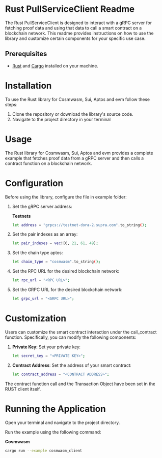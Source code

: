 # Rust PullServiceClient Readme

The Rust PullServiceClient is designed to interact with a gRPC server for fetching proof data and using that data to
call a smart contract on a blockchain network. This readme provides instructions on how to use the library and customize
certain components for your specific use case.

## Prerequisites

- [Rust](https://www.rust-lang.org/) and [Cargo](https://doc.rust-lang.org/cargo/getting-started/installation.html)
  installed on your machine.

# Installation

To use the Rust library for Cosmwasm, Sui, Aptos and evm follow these steps:

1. Clone the repository or download the library's source code.
2. Navigate to the project directory in your terminal

# Usage

The Rust library for Cosmwasm, Sui, Aptos and evm provides a complete example that fetches proof data from a gRPC server and then calls a
contract function on a blockchain network.

# Configuration

Before using the library, configure the file in example folder:

1. Set the gRPC server address:
    
   **Testnets**
    ```bash
    let address = "grpcs://testnet-dora-2.supra.com".to_string();
   ```
2. Set the pair indexes as an array:
    ```bash
    let pair_indexes = vec![0, 21, 61, 49];
    ```
3. Set the chain type aptos:
    ```bash
    let chain_type = "cosmwasm".to_string();
   ```
4. Set the RPC URL for the desired blockchain network:
    ```bash
    let rpc_url = "<RPC URL>";
   ```
5. Set the GRPC URL for the desired blockchain network:
    ```bash
    let grpc_url = "<GRPC URL>";
   ```

# Customization

Users can customize the smart contract interaction under the call_contract function. Specifically, you can modify the
following components:

1. **Private Key**: Set your private key:
    ```bash
    let secret_key = "<PRIVATE KEY>";
   ```

2. **Contract Address**: Set the address of your smart contract:
    ```bash
    let contract_address = "<CONTRACT ADDRESS>";
   ```
The contract function call and the Transaction Object have been set in the RUST client itself.

# Running the Application

Open your terminal and navigate to the project directory.

Run the example using the following command:

**Cosmwasm**

```bash
cargo run --example cosmwasm_client
```
